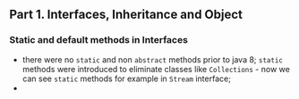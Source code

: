 ## Part 1. Interfaces, Inheritance and Object
### Static and default methods in Interfaces
* there were no `static` and non `abstract` methods prior to java 8; `static` 
methods were introduced to eliminate classes like `Collections` - now we can 
see `static` methods for example in `Stream` interface;
* 

